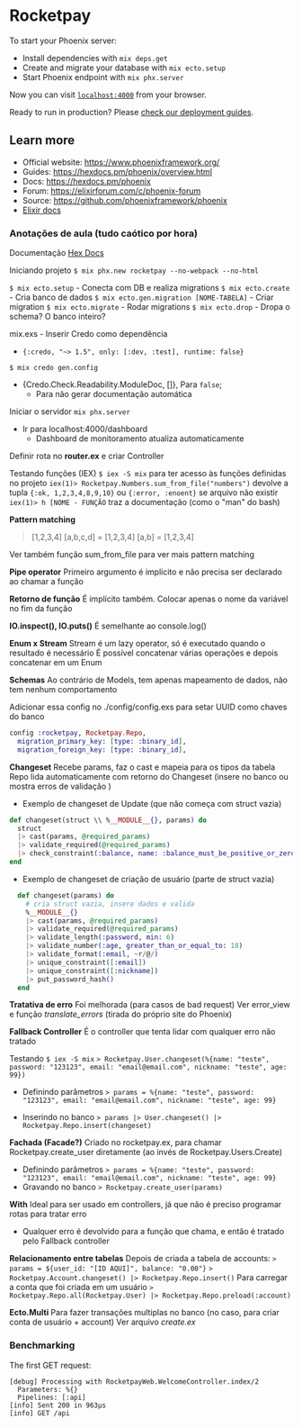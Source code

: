 # Rocketpay

To start your Phoenix server:

  * Install dependencies with `mix deps.get`
  * Create and migrate your database with `mix ecto.setup`
  * Start Phoenix endpoint with `mix phx.server`

Now you can visit [`localhost:4000`](http://localhost:4000) from your browser.

Ready to run in production? Please [check our deployment guides](https://hexdocs.pm/phoenix/deployment.html).

## Learn more

  * Official website: https://www.phoenixframework.org/
  * Guides: https://hexdocs.pm/phoenix/overview.html
  * Docs: https://hexdocs.pm/phoenix
  * Forum: https://elixirforum.com/c/phoenix-forum
  * Source: https://github.com/phoenixframework/phoenix
  * [Elixir docs](https://elixir-lang.org/getting-started/basic-types.html)

### Anotações de aula (tudo caótico por hora)

Documentação
[Hex Docs](https://hexdocs.pm/)

Iniciando projeto
`$ mix phx.new rocketpay --no-webpack --no-html`

`$ mix ecto.setup` - Conecta com DB e realiza migrations
`$ mix ecto.create` - Cria banco de dados
`$ mix ecto.gen.migration [NOME-TABELA]` - Criar migration
`$ mix ecto.migrate` - Rodar migrations
`$ mix ecto.drop` - Dropa o schema? O banco inteiro?

mix.exs - Inserir Credo como dependência
  - `{:credo, "~> 1.5", only: [:dev, :test], runtime: false}`

`$ mix credo gen.config`
  - {Credo.Check.Readability.ModuleDoc, []}, Para `false`;
    - Para não gerar documentação automática

Iniciar o servidor
`mix phx.server`
  - Ir para localhost:4000/dashboard
    - Dashboard de monitoramento atualiza automaticamente

Definir rota no **router.ex** e criar Controller

Testando funções (IEX)
`$ iex -S mix` para ter acesso às funções definidas no projeto
`iex(1)> Rocketpay.Numbers.sum_from_file("numbers")`
devolve a tupla `{:ok, 1,2,3,4,8,9,10}` ou `{:error, :enoent}` se arquivo não existir
`iex(1)> h [NOME - FUNÇÃO` traz a documentação (como o "man" do bash)

**Pattern matching**

> [1,2,3,4]
> [a,b,c,d] = [1,2,3,4] 
> [a,b] = [1,2,3,4] <!-- Dá erro -->

Ver também função sum_from_file para ver mais pattern matching

**Pipe operator**
Primeiro argumento é implícito e não precisa ser declarado ao chamar a função

**Retorno de função**
É implícito também. Colocar apenas o nome da variável no fim da função

**IO.inspect(), IO.puts()**
É semelhante ao console.log()

**Enum x Stream**
Stream é um lazy operator, só é executado quando o resultado é necessário
É possível concatenar várias operações e depois concatenar em um Enum

**Schemas**
Ao contrário de Models, tem apenas mapeamento de dados, não tem nenhum comportamento

Adicionar essa config no ./config/config.exs para setar UUID como chaves do banco
```elixir
config :rocketpay, Rocketpay.Repo,
  migration_primary_key: [type: :binary_id],
  migration_foreign_key: [type: :binary_id],
```
**Changeset**
Recebe params, faz o cast e mapeia para os tipos da tabela
Repo lida automaticamente com retorno do Changeset (insere no banco ou mostra erros de validação )

- Exemplo de changeset de Update (que não começa com struct vazia)
```elixir
def changeset(struct \\ %__MODULE__{}, params) do
  struct
  |> cast(params, @required_params)
  |> validate_required(@required_params)
  |> check_constraint(:balance, name: :balance_must_be_positive_or_zero)
end
```
- Exemplo de changeset de criação de usuário (parte de struct vazia)
```elixir
  def changeset(params) do
    # cria struct vazia, insere dados e valida
    %__MODULE__{}
    |> cast(params, @required_params)
    |> validate_required(@required_params)
    |> validate_length(:password, min: 6)
    |> validate_number(:age, greater_than_or_equal_to: 18)
    |> validate_format(:email, ~r/@/)
    |> unique_constraint([:email])
    |> unique_constraint([:nickname])
    |> put_password_hash()
  end
```

**Tratativa de erro**
Foi melhorada (para casos de bad request)
Ver error_view e função *translate_errors* (tirada do próprio site do Phoenix)

**Fallback Controller**
É o controller que tenta lidar com qualquer erro não tratado

Testando
`$ iex -S mix`
`> Rocketpay.User.changeset(%{name: "teste", password: "123123", email: "email@email.com", nickname: "teste", age: 99})`

  - Definindo parâmetros
    `> params = %{name: "teste", password: "123123", email: "email@email.com", nickname: "teste", age: 99}`

  - Inserindo no banco
    `> params |> User.changeset() |> Rocketpay.Repo.insert(changeset)`

**Fachada (Facade?)**
Criado no rocketpay.ex, para chamar Rocketpay.create_user diretamente (ao invés de Rocketpay.Users.Create)
  - Definindo parâmetros
    `> params = %{name: "teste", password: "123123", email: "email@email.com", nickname: "teste", age: 99}`
  - Gravando no banco
    `> Rocketpay.create_user(params)`

**With**
Ideal para ser usado em controllers, já que não é preciso programar rotas para tratar erro
  - Qualquer erro é devolvido para a função que chama, e então é tratado pelo Fallback controller

**Relacionamento entre tabelas**
Depois de criada a tabela de accounts:
`> params = ${user_id: "[ID AQUI]", balance: "0.00"}`
`> Rocketpay.Account.changeset() |> Rocketpay.Repo.insert()`
Para carregar a conta que foi criada em um usuário
`> Rocketpay.Repo.all(Rocketpay.User) |> Rocketpay.Repo.preload(:account)`

**Ecto.Multi**
Para fazer transações multiplas no banco (no caso, para criar conta de usuário + account)
Ver arquivo *create.ex*

### Benchmarking

The first GET request:
```
[debug] Processing with RocketpayWeb.WelcomeController.index/2
  Parameters: %{}
  Pipelines: [:api]
[info] Sent 200 in 963µs
[info] GET /api
```